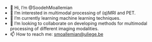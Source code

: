 - 👋 Hi, I’m @SoodehMoallemian
- 👀 I’m interested in multimodal processing of (q)MRI and PET.
- 🌱 I’m currently learning machine learning techniques.
- 💞️ I’m looking to collaborate on developing methods for multimodal processing of different imaging modalities.
- 📫 How to reach me: smoallemian@uliege.be

<!---
SoodehMoallemian/SoodehMoallemian is a ✨ special ✨ repository because its `README.md` (this file) appears on your GitHub profile.
You can click the Preview link to take a look at your changes.
--->
